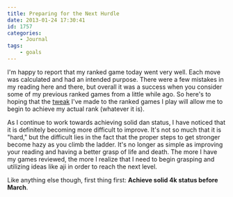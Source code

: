 ```yaml
---
title: Preparing for the Next Hurdle
date: 2013-01-24 17:30:41
id: 1757
categories:
	- Journal
tags:
	- goals
---
```


I'm happy to report that my ranked game today went very well. Each move was calculated and had an intended purpose. There were a few mistakes in my reading here and there, but overall it was a success when you consider some of my previous ranked games from a little while ago. So here's to hoping that the [tweak](http://www.bengozen.com/the-6k-screwup/ "The 6k Screwup") I've made to the ranked games I play will allow me to begin to achieve my actual rank (whatever it is).

As I continue to work towards achieving solid dan status, I have noticed that it is definitely becoming more difficult to improve. It's not so much that it is "hard," but the difficult lies in the fact that the proper steps to get stronger become hazy as you climb the ladder. It's no longer as simple as improving your reading and having a better grasp of life and death. The more I have my games reviewed, the more I realize that I need to begin grasping and utilizing ideas like aji in order to reach the next level.

Like anything else though, first thing first: **Achieve solid 4k status before March**.
